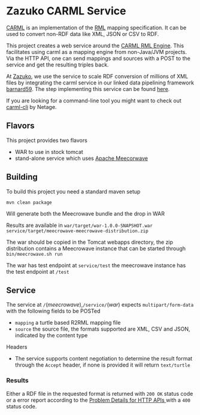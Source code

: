 # Zazuko CARML Service #

[CARML](https://github.com/carml/carml) is an implementation of the [RML](https://rml.io/docs/) mapping specification. It can be used to convert non-RDF data like XML, JSON or CSV to RDF.

This project creates a web service around the [CARML RML Engine](https://github.com/carml/carml). This facilitates using carml as a mapping engine from non-Java/JVM projects. Via the HTTP API, one can send mappings and sources with a POST to the service and get the resulting triples back.

At [Zazuko](https://zazuko.com/), we use the service to scale RDF conversion of millions of XML files by integrating the carml service in our linked data pipelining framework [barnard59](https://github.com/zazuko/barnard59). The step implementing this service can be found [here](https://github.com/zazuko/barnard59-carml-service/). 

If you are looking for a command-line tool you might want to check out [carml-cli](https://github.com/netage/carml-cli) by Netage.

## Flavors ##

This project provides two flavors
* WAR to use in stock tomcat
* stand-alone service which uses [Apache Meecorwave](https://openwebbeans.apache.org/meecrowave/)

## Building ##

To build this project you need a standard maven setup

```mvn clean package```

Will generate both the Meecrowave bundle and the drop in WAR

Results are available in
```war/target/war-1.0.0-SNAPSHOT.war```
```service/target/meecrowave-meecrowave-distribution.zip```

The war should be copied in the Tomcat webapps directory, the zip distribution contains a Meecrowave instance that can be started through ```bin/meecrowave.sh run```

The war has test endpoint at ```service/test``` the meecrowave instance has the test endpoint at ```/test```

## Service ##

The service at ```/```(*meecrowave*),```/service/```(*war*) expects ```multipart/form-data``` with the following fields to be POSTed
* ```mapping``` a turtle based R2RML mapping file
* ```source``` the source file, the formats supported are XML, CSV and JSON, indicated by the content type

Headers
* The service supports content negotiation to determine the result format through the ```Accept``` header, if none is provided it will return ```text/turtle```

### Results ###
Either a RDF file in the requested format is returned with ```200 OK``` status code or a error report according to the [Problem Details for HTTP APIs
](https://datatracker.ietf.org/doc/html/rfc7807#section-3) with a ```400``` status code.
